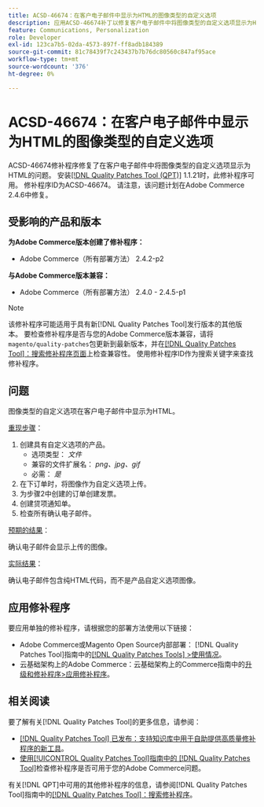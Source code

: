 ```yaml
---
title: ACSD-46674：在客户电子邮件中显示为HTML的图像类型的自定义选项
description: 应用ACSD-46674补丁以修复客户电子邮件中将图像类型的自定义选项显示为HTML的Adobe Commerce问题。
feature: Communications, Personalization
role: Developer
exl-id: 123ca7b5-02da-4573-897f-ff8adb184389
source-git-commit: 81c78439f7c243437b7b76dc80560c847af95ace
workflow-type: tm+mt
source-wordcount: '376'
ht-degree: 0%

---
```


# ACSD-46674：在客户电子邮件中显示为HTML的图像类型的自定义选项

ACSD-46674修补程序修复了在客户电子邮件中将图像类型的自定义选项显示为HTML的问题。 安装[[!DNL Quality Patches Tool (QPT)]](https://experienceleague.adobe.com/en/docs/commerce-knowledge-base/kb/announcements/commerce-announcements/magento-quality-patches-released-new-tool-to-self-serve-quality-patches) 1.1.21时，此修补程序可用。 修补程序ID为ACSD-46674。 请注意，该问题计划在Adobe Commerce 2.4.6中修复。

## 受影响的产品和版本

**为Adobe Commerce版本创建了修补程序：**

* Adobe Commerce（所有部署方法） 2.4.2-p2

**与Adobe Commerce版本兼容：**

* Adobe Commerce（所有部署方法） 2.4.0 - 2.4.5-p1

>[!NOTE]
>
>该修补程序可能适用于具有新[!DNL Quality Patches Tool]发行版本的其他版本。 要检查修补程序是否与您的Adobe Commerce版本兼容，请将`magento/quality-patches`包更新到最新版本，并在[[!DNL Quality Patches Tool]：搜索修补程序页面](https://experienceleague.adobe.com/tools/commerce-quality-patches/index.html)上检查兼容性。 使用修补程序ID作为搜索关键字来查找修补程序。

## 问题

图像类型的自定义选项在客户电子邮件中显示为HTML。

<u>重现步骤</u>：

1. 创建具有自定义选项的产品。
   * 选项类型： *文件*
   * 兼容的文件扩展名： *png、jpg、gif*
   * 必需： *是*
1. 在下订单时，将图像作为自定义选项上传。
1. 为步骤2中创建的订单创建发票。
1. 创建贷项通知单。
1. 检查所有确认电子邮件。

<u>预期的结果</u>：

确认电子邮件会显示上传的图像。

<u>实际结果</u>：

确认电子邮件包含纯HTML代码，而不是产品自定义选项图像。

## 应用修补程序

要应用单独的修补程序，请根据您的部署方法使用以下链接：

* Adobe Commerce或Magento Open Source内部部署： [!DNL Quality Patches Tool]指南中的[[!DNL Quality Patches Tools] >使用情况](/help/tools/quality-patches-tool/usage.md)。
* 云基础架构上的Adobe Commerce：云基础架构上的Commerce指南中的[升级和修补程序>应用修补程序](https://experienceleague.adobe.com/docs/commerce-cloud-service/user-guide/develop/upgrade/apply-patches.html)。

## 相关阅读

要了解有关[!DNL Quality Patches Tool]的更多信息，请参阅：

* [[!DNL Quality Patches Tool] 已发布：支持知识库中用于自助提供高质量修补程序的新工具](https://experienceleague.adobe.com/en/docs/commerce-knowledge-base/kb/announcements/commerce-announcements/magento-quality-patches-released-new-tool-to-self-serve-quality-patches)。
* [使用[!UICONTROL Quality Patches Tool]指南中的 [!DNL Quality Patches Tool]](/help/tools/quality-patches-tool/patches-available-in-qpt/check-patch-for-magento-issue-with-magento-quality-patches.md)检查修补程序是否可用于您的Adobe Commerce问题。


有关[!DNL QPT]中可用的其他修补程序的信息，请参阅[!DNL Quality Patches Tool]指南中的[[!DNL Quality Patches Tool]：搜索修补程序](https://experienceleague.adobe.com/tools/commerce-quality-patches/index.html)。
